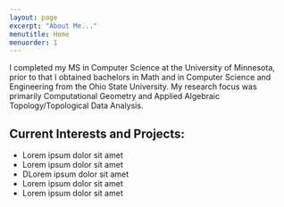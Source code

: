 ```yaml
---
layout: page
excerpt: "About Me..."
menutitle: Home
menuorder: 1
---
```


I completed my MS in Computer Science at the University of Minnesota, prior to that I obtained bachelors in Math and in Computer Science and Engineering from the Ohio State University. My research focus was primarily Computational Geometry and Applied Algebraic Topology/Topological Data Analysis.

## Current Interests and Projects:

- Lorem ipsum dolor sit amet
- Lorem ipsum dolor sit amet
- DLorem ipsum dolor sit amet
- Lorem ipsum dolor sit amet
- Lorem ipsum dolor sit amet
